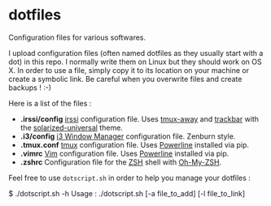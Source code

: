 # dotfiles

Configuration files for various softwares.

I upload configuration files (often named dotfiles as
they usually start with a dot) in this repo. I normally
write them on Linux but they should work on OS X. In
order to use a file, simply copy it to its location on
your machine or create a symbolic link. Be careful when you overwrite files and 
create backups ! :-)

Here is a list of the files :

*   **.irssi/config** [irssi](https://irssi.org/) configuration file. Uses
[tmux-away](https://github.com/claytron/dotfiles/blob/master/.irssi/scripts/tmux_away.pl) and
[trackbar](https://github.com/mjholtkamp/irssi-trackbar) with the
[solarized-universal](https://github.com/huyz/irssi-colors-solarized) theme.
*   **.i3/config** [i3 Window Manager](https://i3wm.org/) configuration file.
Zenburn style.
*   **.tmux.conf** [tmux](https://tmux.github.io/) configuration file. Uses
[Powerline](https://github.com/powerline/powerline) installed via pip.
*   **.vimrc** [Vim](http://www.vim.org/) configuration file. Uses
[Powerline](https://github.com/powerline/powerline) installed via pip.
*   **.zshrc** Configuration file for the [ZSH](http://www.zsh.org/) shell with
[Oh-My-ZSH](https://github.com/robbyrussell/oh-my-zsh).

Feel free to use `dotscript.sh` in order to help you manage your dotfiles :

$ ./dotscript.sh -h
Usage : ./dotscript.sh \[-a file\_to\_add\] \[-l file\_to\_link\]
